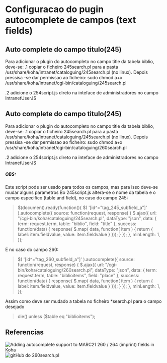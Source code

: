 # Configuracao do pugin autocomplete de campos (text fields)

## Auto complete do campo titulo(245)
Para adicionar o plugin do autocompleto no campo title da tabela biblio, deve-se:
.1 copiar o ficheiro 245search.pl para a pasta /usr/share/koha/intranet/cataloguing/245search.pl (no linux).
Depois pressisa -se dar permissao ao ficheiro:
sudo chmod a+x /usr/share/koha/intranet/cgi-bin/cataloguing/245search.pl

.2 adicione o 254script.js direto na inteface de administradores no campo IntranetUserJS

## Auto complete do campo titulo(245)
Para adicionar o plugin do autocompleto no campo title da tabela biblio, deve-se:
.1 copiar o ficheiro 245search.pl para a pasta /usr/share/koha/intranet/cataloguing/245search.pl (no linux).
Depois pressisa -se dar permissao ao ficheiro:
sudo chmod a+x /usr/share/koha/intranet/cgi-bin/cataloguing/260search.pl

.2 adicione o 254script.js direto na inteface de administradores no campo IntranetUserJS

##### OBS: 
Este script pode ser usado para todos os campos, mas para isso deve-se mudar alguns parametros
Bo 245script.js altera-se o nome da tabela e o campo especifico (table and field), no caso do campo 245:

>	$(document).ready(function(){
	$( '[id^="tag_245_subfield_a"]' ).autocomplete({
	source: function(request, response) {
	$.ajax({
	url: "/cgi-bin/koha/cataloguing/245search.pl",
	dataType: "json",
	data: {
	term: request.term,
	table: "biblio",
	field: "title"
	},
	success: function(data) {
	response( $.map( data, function( item ) {
	return {
	label: item.fieldvalue,
	value: item.fieldvalue
	}
	}));
	}
	});
	},
	minLength: 1,
	});

 

E no caso do campo 260:

> 	$( '[id^="tag_260_subfield_a"]' ).autocomplete({
	source: function(request, response) {
	$.ajax({
	url: "/cgi-bin/koha/cataloguing/260search.pl",
	dataType: "json",
	data: {
	term: request.term,
	table: "biblioitems",
	field: "place"
	},
	success: function(data) {
	response( $.map( data, function( item ) {
	return {
	label: item.fieldvalue,
	value: item.fieldvalue
	}
	}));
	}
	});
	},
	minLength: 1,
	});


Assim como deve ser mudado a tabela no ficheiro *search.pl para o campo desejado

> die() unless ($table eq "biblioitems"); 





## Referencias
![Adding autocomplete support to MARC21 260 / 264 (imprint) fields in Koha](http://blog.l2c2.co.in/index.php/2017/01/15/adding-autocomplete-support-to-marc21-260-264-imprint-fields-in-koha/?subscribe=success#blog_subscription-2)
![gitHub do  260search.pl](https://gist.github.com/l2c2technologies/7d0449dcb80c90880381ef4571003d1d)

